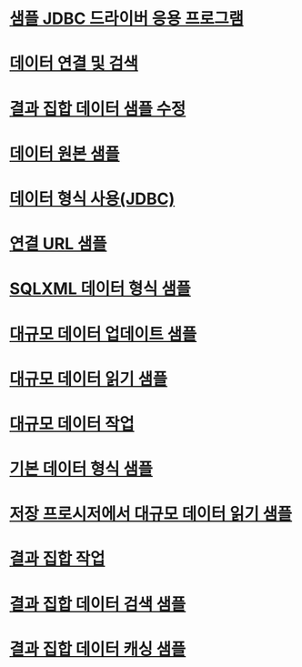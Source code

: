 # [샘플 JDBC 드라이버 응용 프로그램](sample-jdbc-driver-applications.md)
# [데이터 연결 및 검색](connecting-and-retrieving-data.md)
# [결과 집합 데이터 샘플 수정](modifying-result-set-data-sample.md)
# [데이터 원본 샘플](data-source-sample.md)
# [데이터 형식 사용(JDBC)](working-with-data-types-jdbc.md)
# [연결 URL 샘플](connection-url-sample.md)
# [SQLXML 데이터 형식 샘플](sqlxml-data-type-sample.md)
# [대규모 데이터 업데이트 샘플](updating-large-data-sample.md)
# [대규모 데이터 읽기 샘플](reading-large-data-sample.md)
# [대규모 데이터 작업](working-with-large-data.md)
# [기본 데이터 형식 샘플](basic-data-types-sample.md)
# [저장 프로시저에서 대규모 데이터 읽기 샘플](reading-large-data-with-stored-procedures-sample.md)
# [결과 집합 작업](working-with-result-sets.md)
# [결과 집합 데이터 검색 샘플](retrieving-result-set-data-sample.md)
# [결과 집합 데이터 캐싱 샘플](caching-result-set-data-sample.md)
